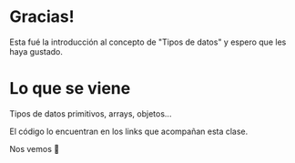 # Gracias!

Esta fué la introducción al concepto de "Tipos de datos" y espero que les haya gustado.

# Lo que se viene

Tipos de datos primitivos, arrays, objetos...

El código lo encuentran en los links
que acompañan esta clase.

Nos vemos 🚀
